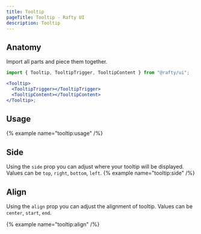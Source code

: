 ```yaml
---
title: Tooltip
pageTitle: Tooltip - Rafty UI
description: Tooltip
---
```


## Anatomy

Import all parts and piece them together.

```jsx
import { Tooltip, TooltipTrigger, TooltipContent } from "@rafty/ui";

<Tooltip>
  <TooltipTrigger></TooltipTrigger>
  <TooltipContent></TooltipContent>
</Tooltip>;
```

## Usage

{% example name="tooltip:usage" /%}

## Side

Using the `side` prop you can adjust where your tooltip will be displayed. Values can be `top`, `right`, `bottom`, `left`.
{% example name="tooltip:side" /%}

## Align

Using the `align` prop you can adjust the alignment of tooltip. Values can be `center`, `start`, `end`.

{% example name="tooltip:align" /%}
